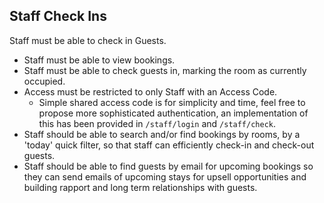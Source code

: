## Staff Check Ins

Staff must be able to check in Guests.

- Staff must be able to view bookings.
- Staff must be able to check guests in, marking the room as currently occupied.
- Access must be restricted to only Staff with an Access Code.
  - Simple shared access code is for simplicity and time, feel free to propose more sophisticated authentication,
    an implementation of this has been provided in `/staff/login` and `/staff/check`.
- Staff should be able to search and/or find bookings by rooms, by a 'today' quick filter, so that staff can
  efficiently check-in and check-out guests.
- Staff should be able to find guests by email for upcoming bookings so they can send emails of upcoming stays
  for upsell opportunities and building rapport and long term relationships with guests.
